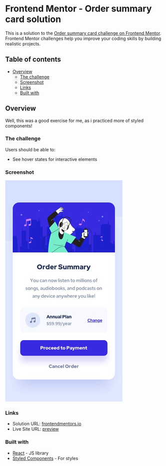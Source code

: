 # Frontend Mentor - Order summary card solution

This is a solution to the [Order summary card challenge on Frontend Mentor](https://www.frontendmentor.io/challenges/order-summary-component-QlPmajDUj). Frontend Mentor challenges help you improve your coding skills by building realistic projects.

## Table of contents

- [Overview](#overview)
  - [The challenge](#the-challenge)
  - [Screenshot](#screenshot)
  - [Links](#links)
  - [Built with](#built-with)

## Overview

Well, this was a good exercise for me, as i practiced more of styled components!

### The challenge

Users should be able to:

- See hover states for interactive elements

### Screenshot

![preview](https://github.com/Lukiticas/order-summary/blob/master/design/preview.jpg)

### Links

- Solution URL: [frontendmentors.io](https://www.frontendmentor.io/solutions/card-with-themes-u95hDPZekC)
- Live Site URL: [preview](https://order-summary-lucas.netlify.app/)

### Built with

- [React](https://reactjs.org/) - JS library
- [Styled Components](https://styled-components.com/) - For styles
